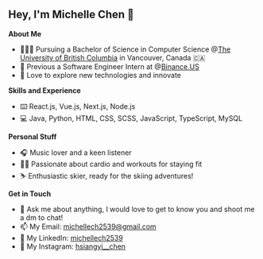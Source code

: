 <h2>Hey, I'm Michelle Chen 👋</h2>

**About Me**

* 👩🏻‍💻 Pursuing a Bachelor of Science in Computer Science @<a target="_blank"  href="https://www.ubc.ca/">The University of British Columbia</a> in Vancouver, Canada 🇨🇦<br />
* 🤖 Previous a Software Engineer Intern at @<a target="_blank"  href="https://binance.us/">Binance.US</a><br />
* 🚀 Love to explore new technologies and innovate<br />

**Skills and Experience**

* ⌨️ React.js, Vue.js, Next.js, Node.js
* 💻 Java, Python, HTML, CSS, SCSS, JavaScript, TypeScript, MySQL

**Personal Stuff**

* 🎧 Music lover and a keen listener
* 🏊‍♂️ Passionate about cardio and workouts for staying fit
* ⛷️ Enthusiastic skier, ready for the skiing adventures!


**Get in Touch**

* 💬 Ask me about anything, I would love to get to know you and shoot me a dm to chat!
* 📫 My Email: michellech2539@gmail.com
* 💼 My LinkedIn: <a target="_blank"  href="https://www.linkedin.com/in/michellech2539/">michellech2539</a>
* 📱 My Instagram: <a target="_blank"  href="https://www.instagram.com/hsiangyi__chen/">hsiangyi__chen</a>
